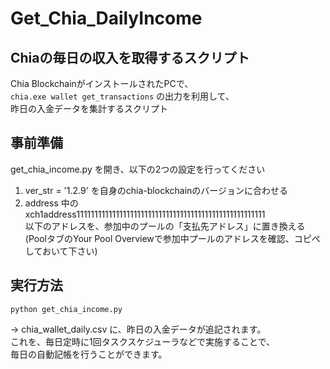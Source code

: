 # Get_Chia_DailyIncome
## Chiaの毎日の収入を取得するスクリプト

Chia BlockchainがインストールされたPCで、  
`chia.exe wallet get_transactions` の出力を利用して、  
昨日の入金データを集計するスクリプト


## 事前準備
get_chia_income.py を開き、以下の2つの設定を行ってください  
1. ver_str = '1.2.9' を自身のchia-blockchainのバージョンに合わせる  
2. address 中の  
xch1address11111111111111111111111111111111111111111111111111111  
以下のアドレスを、参加中のプールの「支払先アドレス」に置き換える  
(PoolタブのYour Pool Overviewで参加中プールのアドレスを確認、コピペしておいて下さい)  

## 実行方法

`python get_chia_income.py`

→ chia_wallet_daily.csv に、昨日の入金データが追記されます。  
これを、毎日定時に1回タスクスケジューラなどで実施することで、  
毎日の自動記帳を行うことができます。
